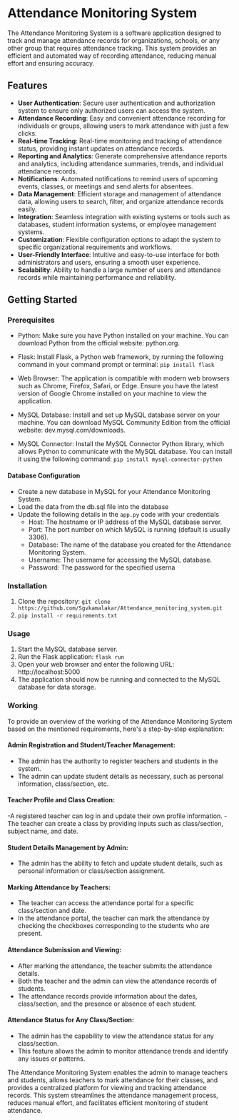 # Attendance Monitoring System

The Attendance Monitoring System is a software application designed to track and manage attendance records for organizations, schools, or any other group that requires attendance tracking. This system provides an efficient and automated way of recording attendance, reducing manual effort and ensuring accuracy.

## Features

- **User Authentication**: Secure user authentication and authorization system to ensure only authorized users can access the system.
- **Attendance Recording**: Easy and convenient attendance recording for individuals or groups, allowing users to mark attendance with just a few clicks.
- **Real-time Tracking**: Real-time monitoring and tracking of attendance status, providing instant updates on attendance records.
- **Reporting and Analytics**: Generate comprehensive attendance reports and analytics, including attendance summaries, trends, and individual attendance records.
- **Notifications**: Automated notifications to remind users of upcoming events, classes, or meetings and send alerts for absentees.
- **Data Management**: Efficient storage and management of attendance data, allowing users to search, filter, and organize attendance records easily.
- **Integration**: Seamless integration with existing systems or tools such as databases, student information systems, or employee management systems.
- **Customization**: Flexible configuration options to adapt the system to specific organizational requirements and workflows.
- **User-Friendly Interface**: Intuitive and easy-to-use interface for both administrators and users, ensuring a smooth user experience.
- **Scalability**: Ability to handle a large number of users and attendance records while maintaining performance and reliability.

## Getting Started

### Prerequisites

- Python: Make sure you have Python installed on your machine. You can download Python from the official website: python.org.

- Flask: Install Flask, a Python web framework, by running the following command in your command prompt or terminal: `pip install flask`
- Web Browser: The application is compatible with modern web browsers such as Chrome, Firefox, Safari, or Edge. Ensure you have the latest version of Google Chrome installed on your machine to view the application.
- MySQL Database: Install and set up MySQL database server on your machine. You can download MySQL Community Edition from the official website: dev.mysql.com/downloads.

- MySQL Connector: Install the MySQL Connector Python library, which allows Python to communicate with the MySQL database. You can install it using the following command: `pip install mysql-connector-python`

#### Database Configuration
- Create a new database in MySQL for your Attendance Monitoring System.
- Load the data from the db.sql file into the database
- Update the following details in the `app.py` code with your credentials
    - Host: The hostname or IP address of the MySQL database server.
    - Port: The port number on which MySQL is running (default is usually 3306).
    - Database: The name of the database you created for the Attendance Monitoring System.
    - Username: The username for accessing the MySQL database.
    - Password: The password for the specified userna


### Installation

1. Clone the repository: `git clone https://github.com/Sgvkamalakar/Attendance_monitoring_system.git`
2. `pip install -r requirements.txt`

### Usage
1. Start the MySQL database server.
2. Run the Flask application: `flask run`
3. Open your web browser and enter the following URL: http://localhost:5000
4. The application should now be running and connected to the MySQL database for data storage.

### Working
To provide an overview of the working of the Attendance Monitoring System based on the mentioned requirements, here's a step-by-step explanation:

#### Admin Registration and Student/Teacher Management:
- The admin has the authority to register teachers and students in the system.
- The admin can update student details as necessary, such as personal information, class/section, etc.

#### Teacher Profile and Class Creation:
-A registered teacher can log in and update their own profile information.
-The teacher can create a class by providing inputs such as class/section, subject name, and date.

#### Student Details Management by Admin:
- The admin has the ability to fetch and update student details, such as personal information or class/section assignment.

#### Marking Attendance by Teachers:
- The teacher can access the attendance portal for a specific class/section and date.
- In the attendance portal, the teacher can mark the attendance by checking the checkboxes corresponding to the students who are present.

#### Attendance Submission and Viewing:
- After marking the attendance, the teacher submits the attendance details.
- Both the teacher and the admin can view the attendance records of students.
- The attendance records provide information about the dates, class/section, and the presence or absence of each student.

#### Attendance Status for Any Class/Section:
- The admin has the capability to view the attendance status for any class/section.
- This feature allows the admin to monitor attendance trends and identify any issues or patterns.

The Attendance Monitoring System enables the admin to manage teachers and students, allows teachers to mark attendance for their classes, and provides a centralized platform for viewing and tracking attendance records. This system streamlines the attendance management process, reduces manual effort, and facilitates efficient monitoring of student attendance.




